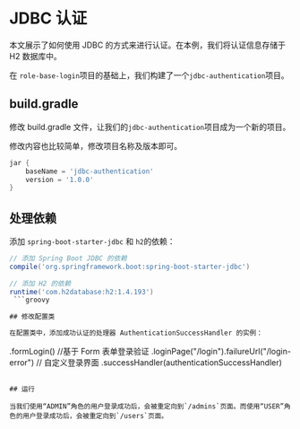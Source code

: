 # JDBC 认证

本文展示了如何使用 JDBC 的方式来进行认证。在本例，我们将认证信息存储于 H2 数据库中。

在 `role-base-login`项目的基础上，我们构建了一个`jdbc-authentication`项目。

## build.gradle
 
 修改 build.gradle 文件，让我们的`jdbc-authentication`项目成为一个新的项目。

修改内容也比较简单，修改项目名称及版本即可。

```groovy
jar {
	baseName = 'jdbc-authentication'
	version = '1.0.0'
}
```
 
## 处理依赖

添加 `spring-boot-starter-jdbc` 和 `h2`的依赖：

```groovy
// 添加 Spring Boot JDBC 的依赖
compile('org.springframework.boot:spring-boot-starter-jdbc')
 
// 添加 H2 的依赖
runtime('com.h2database:h2:1.4.193')
 ```groovy
 
## 修改配置类

在配置类中，添加成功认证的处理器 AuthenticationSuccessHandler 的实例：

```
.formLogin()   //基于 Form 表单登录验证
	.loginPage("/login").failureUrl("/login-error") // 自定义登录界面
	.successHandler(authenticationSuccessHandler)
```

## 运行

当我们使用“ADMIN”角色的用户登录成功后，会被重定向到`/admins`页面。而使用“USER”角色的用户登录成功后，会被重定向到`/users`页面。